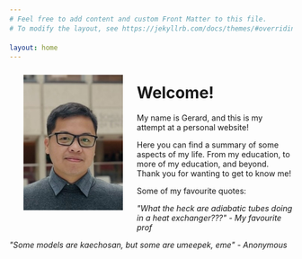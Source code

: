 ```yaml
---
# Feel free to add content and custom Front Matter to this file.
# To modify the layout, see https://jekyllrb.com/docs/themes/#overriding-theme-defaults

layout: home
---
```


<img src="/imgs/about-me/a_gay_in_sweater_smiling.jpg" id="my_image"  title="He's looking lovely ngl" width="30%" style="width:35%; padding: 2% 5% 5% 5%; float:left;">

<h1>Welcome!</h1>

My name is Gerard, and this is my attempt at a personal website!

Here you can find a summary of some aspects of my life. From my education, to more of my education, and beyond. Thank you for wanting to get to know me!

Some of my favourite quotes:

<i>"What the heck are adiabatic tubes doing in a heat exchanger???" - My favourite prof</i>

<i>"Some models are kaechosan, but some are umeepek, eme" - Anonymous</i>